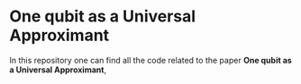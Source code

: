 # One qubit as a Universal Approximant

In this repository one can find all the code related to the paper __One 
qubit as a Universal Approximant__, 
